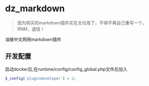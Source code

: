 # dz_markdown
> 因为购买的markdown插件实在太垃圾了，不得不再自己重写一个，RNM，退钱！

油猴中文网用markdown插件

## 开发配置
启动docker后,在runtime/config/config_global.php文件后加入
```php
$_config['plugindeveloper'] = 2;
```